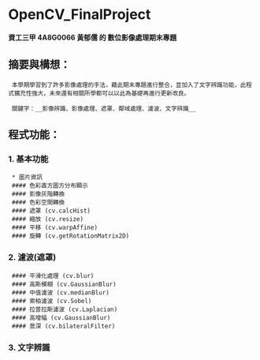 # OpenCV_FinalProject
**資工三甲 4A8G0066 黃郁儒 的 數位影像處理期末專題**


## 摘要與構想：
     本學期學習到了許多影像處理的手法，藉此期末專題進行整合，並加入了文字辨識功能，此程式擴充性強大，未來還有相關所學都可以以此為基礎再進行更新改良。
     
     關鍵字：__影像辨識、影像處理、遮罩、鄰域處理、濾波、文字辨識__


## 程式功能：

### 1. 基本功能
     * 圖片資訊
     #### 色彩直方圖方分布顯示
     #### 影像灰階轉換
     #### 色彩空間轉換
     #### 遮罩 (cv.calcHist)
     #### 縮放 (cv.resize)
     #### 平移 (cv.warpAffine)
     #### 旋轉 (cv.getRotationMatrix2D)
      
### 2. 濾波(遮罩)
     #### 平滑化處理 (cv.blur)
     #### 高斯模糊 (cv.GaussianBlur)
     #### 中值濾波 (cv.medianBlur)
     #### 索柏濾波 (cv.Sobel)
     #### 拉普拉斯濾波 (cv.Laplacian)
     #### 高增幅 (cv.GaussianBlur)
     #### 景深 (cv.bilateralFilter)
      
### 3. 文字辨識
